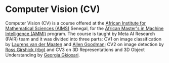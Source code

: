 # Computer Vision (CV)

Computer Vision (CV) is a course offered at the [African Institute for Mathematical Sciences (AIMS)](https://aims-senegal.org/) Senegal, for the [African Master's in Machine Intelligence (AMMI)](https://aimsammi.org/) program. The course is taught by Meta AI Research (FAIR) team and it was divided into three parts:
CV1 on  image classification  by [Laurens van der Maaten](https://lvdmaaten.github.io/) and [Allen Goodman](https://www.linkedin.com/in/allen-goodman/); CV2 on image detection by [Ross Girshick (rbg)](https://research.facebook.com/people/girshick-ross/) and CV3 on 3D Representations and 3D Object Understanding by [Georgia Gkioxari](https://gkioxari.github.io/).



